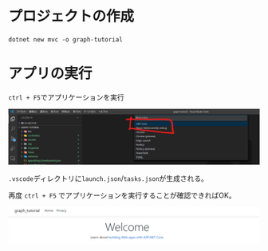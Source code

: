 # プロジェクトの作成

`dotnet new mvc -o graph-tutorial`

# アプリの実行

`ctrl + F5`でアプリケーションを実行

![.NET Coreを選択](./.attachements/2020-10-29-21-18-20.png)

`.vscode`ディレクトリに`launch.json`/`tasks.json`が生成される。

再度 `ctrl + F5` でアプリケーションを実行することが確認できればOK。

![実行される画面](./.attachements/2020-10-29-21-21-02.png)